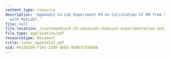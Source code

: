 ```yaml
---
content_type: resource
description: 'Appendix to Lab Experiment #3 on Calculation of R0 from Spectral Overlap
  with MatLab?.'
file: null
file_location: /coursemedia/5-33-advanced-chemical-experimentation-and-instrumentation-fall-2007/441262b8f19212d5db65956b7c934deb_laser_appendix2.pdf
file_type: application/pdf
resourcetype: Document
title: laser_appendix2.pdf
uid: 441262b8-f192-12d5-db65-956b7c934deb
---
```

